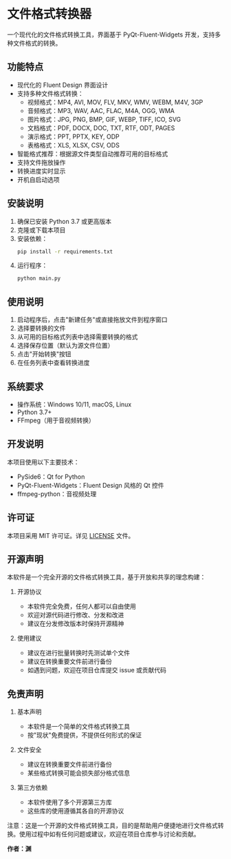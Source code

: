 # 文件格式转换器

一个现代化的文件格式转换工具，界面基于 PyQt-Fluent-Widgets 开发，支持多种文件格式的转换。

## 功能特点

- 现代化的 Fluent Design 界面设计
- 支持多种文件格式转换：
  - 视频格式：MP4, AVI, MOV, FLV, MKV, WMV, WEBM, M4V, 3GP
  - 音频格式：MP3, WAV, AAC, FLAC, M4A, OGG, WMA
  - 图片格式：JPG, PNG, BMP, GIF, WEBP, TIFF, ICO, SVG
  - 文档格式：PDF, DOCX, DOC, TXT, RTF, ODT, PAGES
  - 演示格式：PPT, PPTX, KEY, ODP
  - 表格格式：XLS, XLSX, CSV, ODS
- 智能格式推荐：根据源文件类型自动推荐可用的目标格式
- 支持文件拖放操作
- 转换进度实时显示
- 开机自启动选项

## 安装说明

1. 确保已安装 Python 3.7 或更高版本
2. 克隆或下载本项目
3. 安装依赖：
   ```bash
   pip install -r requirements.txt
   ```
4. 运行程序：
   ```bash
   python main.py
   ```

## 使用说明

1. 启动程序后，点击"新建任务"或直接拖放文件到程序窗口
2. 选择要转换的文件
3. 从可用的目标格式列表中选择需要转换的格式
4. 选择保存位置（默认为源文件位置）
5. 点击"开始转换"按钮
6. 在任务列表中查看转换进度

## 系统要求

- 操作系统：Windows 10/11, macOS, Linux
- Python 3.7+
- FFmpeg（用于音视频转换）

## 开发说明

本项目使用以下主要技术：

- PySide6：Qt for Python
- PyQt-Fluent-Widgets：Fluent Design 风格的 Qt 控件
- ffmpeg-python：音视频处理

## 许可证

本项目采用 MIT 许可证。详见 [LICENSE](LICENSE) 文件。

## 开源声明

本软件是一个完全开源的文件格式转换工具，基于开放和共享的理念构建：

1. 开源协议
   - 本软件完全免费，任何人都可以自由使用
   - 欢迎对源代码进行修改、分发和改进
   - 建议在分发修改版本时保持开源精神

2. 使用建议
   - 建议在进行批量转换时先测试单个文件
   - 建议在转换重要文件前进行备份
   - 如遇到问题，欢迎在项目仓库提交 issue 或贡献代码

## 免责声明

1. 基本声明
   - 本软件是一个简单的文件格式转换工具
   - 按"现状"免费提供，不提供任何形式的保证

2. 文件安全
   - 建议在转换重要文件前进行备份
   - 某些格式转换可能会损失部分格式信息

3. 第三方依赖
   - 本软件使用了多个开源第三方库
   - 这些库的使用遵循其各自的开源协议

注意：这是一个开源的文件格式转换工具，目的是帮助用户便捷地进行文件格式转换。使用过程中如有任何问题或建议，欢迎在项目仓库参与讨论和贡献。 

   **作者：渊**
